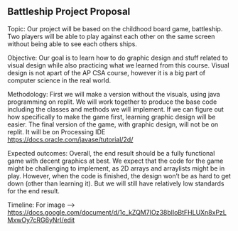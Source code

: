 ## Battleship Project Proposal


Topic: 
	Our project will be based on the childhood board game, battleship. Two players will be able to play against each other on the same screen without being able to see each others ships. 

Objective:
	Our goal is to learn how to do graphic design and stuff related to visual design while also practicing what we learned from this course. Visual design is not apart of the AP CSA course, however it is a big part of computer science in the real world. 

Methodology:
	First we will make a version without the visuals, using java programming on replit. We will work together to produce the base code including the classes and methods we will implement. If we can figure out how specifically to make the game first, learning graphic design will be easier. The final version of the game, with graphic design, will not be on replit. It will be on Processing IDE https://docs.oracle.com/javase/tutorial/2d/


Expected outcomes:
	Overall, the end result should be a fully functional game with decent graphics at best. We expect that the code for the game might be challenging to implement,  as 2D arrays and arraylists might be in play. However, when the code is finished, the design won’t be as hard to get down (other than learning it). But we will still have relatively low standards for the end result.

Timeline:
	For image --> https://docs.google.com/document/d/1c_kZQM7IOz38blIoBtFHLUXn8xPzLMxwOy7cRG6yNrI/edit
